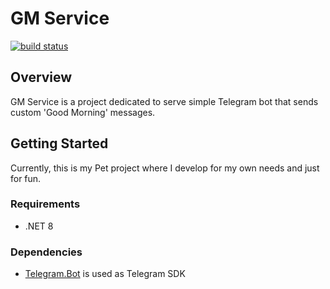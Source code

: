 # GM Service


[![build status](https://github.com/Barbados/gm-service/actions/workflows/CI.yml/badge.svg)](https://github.com/Barbados/gm-service/actions/workflows/CI.yml)

## Overview

GM Service is a project dedicated to serve simple Telegram bot that sends custom 'Good Morning' messages.

## Getting Started

Currently, this is my Pet project where I develop for my own needs and just for fun.

### Requirements

* .NET 8

### Dependencies

* [Telegram.Bot](https://github.com/TelegramBots/Telegram.Bot) is used as Telegram SDK
